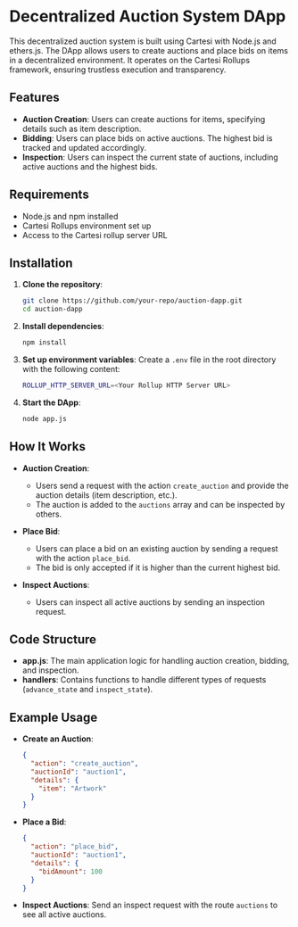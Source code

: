 # Decentralized Auction System DApp

This decentralized auction system is built using Cartesi with Node.js and ethers.js. The DApp allows users to create auctions and place bids on items in a decentralized environment. It operates on the Cartesi Rollups framework, ensuring trustless execution and transparency.

## Features

- **Auction Creation**: Users can create auctions for items, specifying details such as item description.
- **Bidding**: Users can place bids on active auctions. The highest bid is tracked and updated accordingly.
- **Inspection**: Users can inspect the current state of auctions, including active auctions and the highest bids.

## Requirements

- Node.js and npm installed
- Cartesi Rollups environment set up
- Access to the Cartesi rollup server URL

## Installation

1. **Clone the repository**:
   ```bash
   git clone https://github.com/your-repo/auction-dapp.git
   cd auction-dapp
   ```

2. **Install dependencies**:
   ```bash
   npm install
   ```

3. **Set up environment variables**:
   Create a `.env` file in the root directory with the following content:
   ```bash
   ROLLUP_HTTP_SERVER_URL=<Your Rollup HTTP Server URL>
   ```

4. **Start the DApp**:
   ```bash
   node app.js
   ```

## How It Works

- **Auction Creation**:
  - Users send a request with the action `create_auction` and provide the auction details (item description, etc.).
  - The auction is added to the `auctions` array and can be inspected by others.

- **Place Bid**:
  - Users can place a bid on an existing auction by sending a request with the action `place_bid`.
  - The bid is only accepted if it is higher than the current highest bid.

- **Inspect Auctions**:
  - Users can inspect all active auctions by sending an inspection request.

## Code Structure

- **app.js**: The main application logic for handling auction creation, bidding, and inspection.
- **handlers**: Contains functions to handle different types of requests (`advance_state` and `inspect_state`).

## Example Usage

- **Create an Auction**:
  ```json
  {
    "action": "create_auction",
    "auctionId": "auction1",
    "details": {
      "item": "Artwork"
    }
  }
  ```

- **Place a Bid**:
  ```json
  {
    "action": "place_bid",
    "auctionId": "auction1",
    "details": {
      "bidAmount": 100
    }
  }
  ```

- **Inspect Auctions**:
  Send an inspect request with the route `auctions` to see all active auctions.

